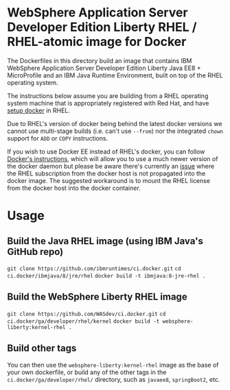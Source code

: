 # WebSphere Application Server Developer Edition Liberty RHEL / RHEL-atomic image for Docker

The Dockerfiles in this directory build an image that contains IBM WebSphere Application Server Developer Edition Liberty Java EE8 + MicroProfile and an IBM Java Runtime Environment, built on top of the RHEL operating system.

The instructions below assume you are building from a RHEL operating system machine that is appropriately registered with Red Hat, and have [setup docker](https://access.redhat.com/documentation/en-us/red_hat_enterprise_linux_atomic_host/7/html/getting_started_with_containers/get_started_with_docker_formatted_container_images#getting_docker_in_rhel_7) in RHEL.

Due to RHEL's version of docker being behind the latest docker versions we cannot use multi-stage builds (i.e. can't use `--from`) nor the integrated `chown` support for `ADD` or `COPY` instructions.

If you wish to use Docker EE instead of RHEL's docker, you can follow [Docker's instructions](https://docs.docker.com/install/linux/docker-ee/rhel/), which will allow you to use a much newer version of the docker daemon but please be aware there's currently an [issue](https://serverfault.com/questions/809544/redhat-container-on-pure-docker-engine/) where the RHEL subscription from the docker host is not propagated into the docker image.  The suggested workaround is to mount the RHEL license from the docker host into the docker container.

# Usage



## Build the Java RHEL image (using IBM Java's GitHub repo)
`git clone https://github.com/ibmruntimes/ci.docker.git`
`cd ci.docker/ibmjava/8/jre/rhel`
`docker build -t ibmjava:8-jre-rhel .`

## Build the WebSphere Liberty RHEL image
`git clone https://github.com/WASdev/ci.docker.git`
`cd ci.docker/ga/developer/rhel/kernel`
`docker build -t websphere-liberty:kernel-rhel .`

## Build other tags
You can then use the `websphere-liberty:kernel-rhel` image as the base of your own dockerfile, or build any of the other tags in the `ci.docker/ga/developer/rhel/` directory, such as `javaee8`, `springBoot2`, etc.  



